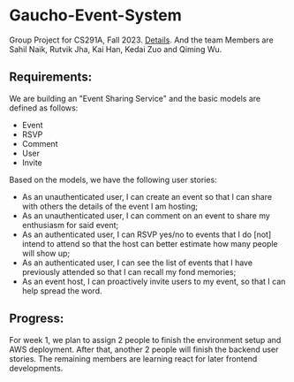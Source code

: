 # Gaucho-Event-System
Group Project for CS291A, Fall 2023. [Details](https://cs291.com/project/). And the team Members are Sahil Naik, Rutvik Jha, Kai Han, Kedai Zuo and Qiming Wu.

## Requirements:
We are building an "Event Sharing Service" and the basic models are defined as follows:
* Event
* RSVP
* Comment
* User
* Invite

Based on the models, we have the following user stories:
* As an unauthenticated user, I can create an event so that I can share with others the details of the event I am hosting;
* As an unauthenticated user, I can comment on an event to share my enthusiasm for said event;
* As an authenticated user, I can RSVP yes/no to events that I do [not] intend to attend so that the host can better estimate how many people will show up;
* As an authenticated user, I can see the list of events that I have previously attended so that I can recall my fond memories;
* As an event host, I can proactively invite users to my event, so that I can help spread the word.

## Progress:
For week 1, we plan to assign 2 people to finish the environment setup and AWS deployment. After that, another 2 people will finish the backend user stories. The remaining members are learning react for later frontend developments.
